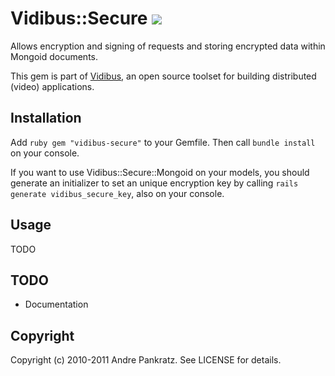 # Vidibus::Secure [![](http://travis-ci.org/vidibus/vidibus-secure.png)](http://travis-ci.org/vidibus/vidibus-secure)

Allows encryption and signing of requests and storing encrypted data within Mongoid documents.

This gem is part of [Vidibus](http://vidibus.org), an open source toolset for building distributed (video) applications.


## Installation

Add `ruby gem "vidibus-secure"` to your Gemfile. Then call `bundle install` on your console.

If you want to use Vidibus::Secure::Mongoid on your models, you should generate an initializer to set an unique encryption key by calling `rails generate vidibus_secure_key`, also on your console.


## Usage

TODO


## TODO

* Documentation


## Copyright

Copyright (c) 2010-2011 Andre Pankratz. See LICENSE for details.
